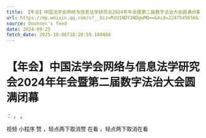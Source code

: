 ```yaml
---
title: 【年会】中国法学会网络与信息法学研究会2024年年会暨第二届数字法治大会圆满闭幕
url: https://mp.weixin.qq.com/s?__biz=MzU1NDY3NDgwMQ==&mid=2247545656&idx=1&sn=d8a8a98215e43b351d7645e318d35fdf
source: Doonsec's feed
date: 2024-09-25
fetch_date: 2025-10-06T18:20:59.100460
---
```


# 【年会】中国法学会网络与信息法学研究会2024年年会暨第二届数字法治大会圆满闭幕

：
，
。

视频
小程序
赞
，轻点两下取消赞
在看
，轻点两下取消在看